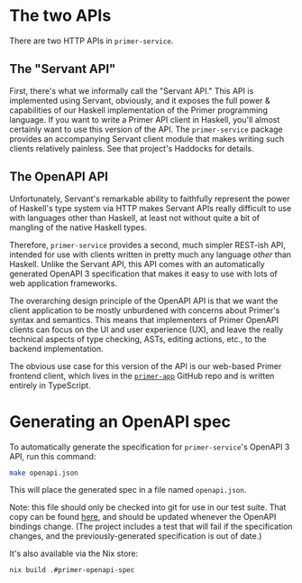 # The two APIs

There are two HTTP APIs in `primer-service`.

## The "Servant API"

First, there's what we informally call the "Servant API." This API is
implemented using Servant, obviously, and it exposes the full power &
capabilities of our Haskell implementation of the Primer programming
language. If you want to write a Primer API client in Haskell, you'll
almost certainly want to use this version of the API. The
`primer-service` package provides an accompanying Servant client
module that makes writing such clients relatively painless. See that
project's Haddocks for details.

## The OpenAPI API

Unfortunately, Servant's remarkable ability to faithfully represent
the power of Haskell's type system via HTTP makes Servant APIs really
difficult to use with languages other than Haskell, at least not
without quite a bit of mangling of the native Haskell types.

Therefore, `primer-service` provides a second, much simpler REST-ish
API, intended for use with clients written in pretty much any language
*other* than Haskell. Unlike the Servant API, this API comes with an
automatically generated OpenAPI 3 specification that makes it easy to
use with lots of web application frameworks.

The overarching design principle of the OpenAPI API is that we want
the client application to be mostly unburdened with concerns about
Primer's syntax and semantics. This means that implementers of Primer
OpenAPI clients can focus on the UI and user experience (UX), and
leave the really technical aspects of type checking, ASTs, editing
actions, etc., to the backend implementation.

The obvious use case for this version of the API is our web-based
Primer frontend client, which lives in the
[`primer-app`](https://github.com/hackworthltd/primer-app) GitHub
repo and is written entirely in TypeScript.

# Generating an OpenAPI spec

To automatically generate the specification for `primer-service`'s
OpenAPI 3 API, run this command:

```sh
make openapi.json
```

This will place the generated spec in a file named `openapi.json`.

Note: this file should only be checked into git for use in our test
suite. That copy can be found
[here](../primer-service/test/outputs/OpenAPI/openapi.json), and
should be updated whenever the OpenAPI bindings change. (The project
includes a test that will fail if the specification changes, and the
previously-generated specification is out of date.)

It's also available via the Nix store:

```sh
nix build .#primer-openapi-spec
```
